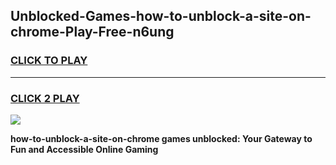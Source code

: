 
## Unblocked-Games-how-to-unblock-a-site-on-chrome-Play-Free-n6ung
<h3>
<a href="https://premium76.site?title=how-to-unblock-a-site-on-chrome&ref=21A">CLICK TO PLAY</a></h3>
<hr>

<h3>
<a href="https://premium76.site?title=how-to-unblock-a-site-on-chrome&ref=21A">CLICK 2 PLAY</a>
  
</h3>

<a href="https://premium76.site?title=how-to-unblock-a-site-on-chrome&ref=21A"><img src="https://clearcache.store/games.png"></a>


**how-to-unblock-a-site-on-chrome games unblocked: Your Gateway to Fun and Accessible Online Gaming**
